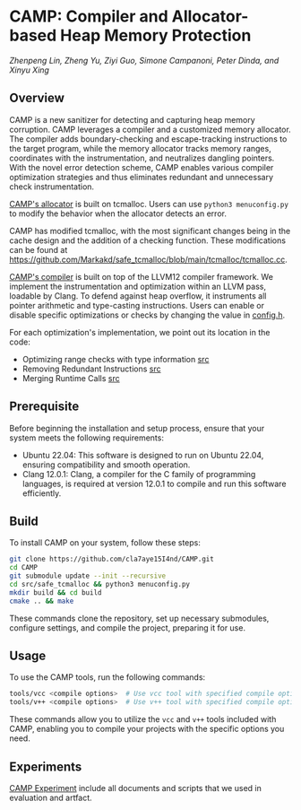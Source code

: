 # CAMP: Compiler and Allocator-based Heap Memory Protection

*Zhenpeng Lin, Zheng Yu, Ziyi Guo, Simone Campanoni, Peter Dinda, and Xinyu Xing*


## Overview

CAMP is a new sanitizer for detecting and capturing heap memory corruption. CAMP leverages a compiler and a customized memory allocator. The compiler adds boundary-checking and escape-tracking instructions to the target program, while the memory allocator tracks memory ranges, coordinates with the instrumentation, and neutralizes dangling pointers. With the novel error detection scheme, CAMP enables various compiler optimization strategies and thus eliminates redundant and unnecessary check instrumentation.


[CAMP's allocator](https://github.com/Markakd/safe_tcmalloc) is built on tcmalloc. Users can use `python3 menuconfig.py` to modify the behavior when the allocator detects an error.

CAMP has modified tcmalloc, with the most significant changes being in the cache design and the addition of a checking function. These modifications can be found at https://github.com/Markakd/safe_tcmalloc/blob/main/tcmalloc/tcmalloc.cc.

[CAMP's compiler](src/compiler_pass) is built on top of the LLVM12 compiler framework. We implement the instrumentation and optimization within an LLVM pass, loadable by Clang. To defend against heap overflow, it instruments all pointer arithmetic and type-casting instructions. Users can enable or disable specific optimizations or checks by changing the value in [config.h](src/compiler_pass/config.h).

For each optimization's implementation, we point out its location in the code:
- Optimizing range checks with type information [src](src/compiler_pass/Protection.cpp#L548)
- Removing Redundant Instructions [src](src/compiler_pass/Protection.cpp#L993)
- Merging Runtime Calls [src](src/compiler_pass/Protection.cpp#L980)

## Prerequisite

Before beginning the installation and setup process, ensure that your system meets the following requirements:
- Ubuntu 22.04: This software is designed to run on Ubuntu 22.04, ensuring compatibility and smooth operation.
- Clang 12.0.1: Clang, a compiler for the C family of programming languages, is required at version 12.0.1 to compile and run this software efficiently.

## Build

To install CAMP on your system, follow these steps:
```bash
git clone https://github.com/cla7aye15I4nd/CAMP.git
cd CAMP
git submodule update --init --recursive
cd src/safe_tcmalloc && python3 menuconfig.py
mkdir build && cd build 
cmake .. && make 
```
These commands clone the repository, set up necessary submodules, configure settings, and compile the project, preparing it for use.

## Usage

To use the CAMP tools, run the following commands:
```bash
tools/vcc <compile options>  # Use vcc tool with specified compile options
tools/v++ <compile options>  # Use v++ tool with specified compile options
```
These commands allow you to utilize the `vcc` and `v++` tools included with CAMP, enabling you to compile your projects with the specific options you need.

## Experiments

[CAMP Experiment](https://github.com/cla7aye15I4nd/camp-experiment) include all documents and scripts that we used in evaluation and artfact.
